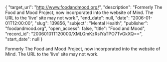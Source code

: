 {
  "target_url": "http://www.foodandmood.org/", 
  "description": "Formerly The Food and Mood Project, now incorporated into the website of Mind.  The URL to the 'live' site may not work.", 
  "end_date": null, 
  "date": "2006-01-01T12:00:00", 
  "slug": 139856, 
  "subject": "Mental Health", 
  "publisher": "foodandmood.org", 
  "open_access": false, 
  "title": "Food and Mood", 
  "record_id": "20060101T120000/XMLGmKzRsIYaTPO7TvGkXQ==", 
  "start_date": null
}

Formerly The Food and Mood Project, now incorporated into the website of Mind.  The URL to the 'live' site may not work.